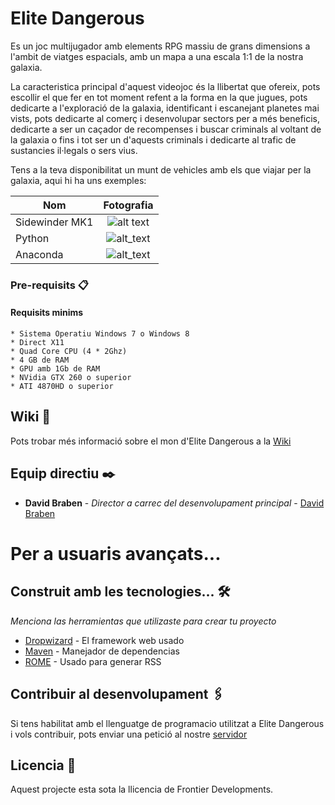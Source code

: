 # Elite Dangerous

Es un joc multijugador amb elements RPG massiu de grans dimensions a l'ambit de viatges espacials, amb un mapa a una escala 1:1 de la nostra galaxia.

La caracteristica principal d'aquest videojoc és la llibertat que ofereix, pots escollir el que fer en tot moment refent a la forma en la que jugues, pots dedicarte a l'exploració de la galaxia, identificant i escanejant planetes mai vists, pots dedicarte al comerç i desenvolupar sectors per a més beneficis, dedicarte a ser un caçador de recompenses i buscar criminals al voltant de la galaxia o fins i tot ser un d'aquests criminals i dedicarte al trafic de sustancies il·legals o sers vius.

Tens a la teva disponibilitat un munt de vehicles amb els que viajar per la galaxia, aqui hi ha uns exemples: 

| Nom           | Fotografia           |
| ------------- |:-------------:|
| Sidewinder MK1|![alt text](https://static.wikia.nocookie.net/elite-dangerous/images/e/e7/Sidewinder-MkI-front-docked.png/revision/latest?cb=20181128125106 "Sidewinder MK1") |
| Python        | ![alt_text](https://static.wikia.nocookie.net/elite-dangerous/images/e/e4/Python.png/revision/latest/scale-to-width-down/350?cb=20191218004431 "Python")      |
| Anaconda | ![alt_text](https://static.wikia.nocookie.net/elite-dangerous/images/a/a4/Anaconda.png/revision/latest/scale-to-width-down/350?cb=20191215020137 "Anaconda")      |

### Pre-requisits 📋

#### Requisits minims
```
* Sistema Operatiu Windows 7 o Windows 8
* Direct X11
* Quad Core CPU (4 * 2Ghz)
* 4 GB de RAM
* GPU amb 1Gb de RAM
* NVidia GTX 260 o superior
* ATI 4870HD o superior
```

## Wiki 📖

Pots trobar més informació sobre el mon d'Elite Dangerous a la [Wiki](https://elite-dangerous.fandom.com/wiki/Elite_Dangerous)

## Equip directiu ✒️

* **David Braben** - *Director a carrec del desenvolupament principal* - [David Braben](https://elite-dangerous.fandom.com/wiki/David_Braben)

# Per a usuaris avançats...

## Construit amb les tecnologies... 🛠️

_Menciona las herramientas que utilizaste para crear tu proyecto_

* [Dropwizard](http://www.dropwizard.io/1.0.2/docs/) - El framework web usado
* [Maven](https://maven.apache.org/) - Manejador de dependencias
* [ROME](https://rometools.github.io/rome/) - Usado para generar RSS

## Contribuir al desenvolupament 🖇️

Si tens habilitat amb el llenguatge de programacio utilitzat a Elite Dangerous i vols contribuir, pots enviar una petició al nostre [servidor](https://www.youtube.com/watch?v=dQw4w9WgXcQ)

## Licencia 📄

Aquest projecte esta sota la llicencia de Frontier Developments.

